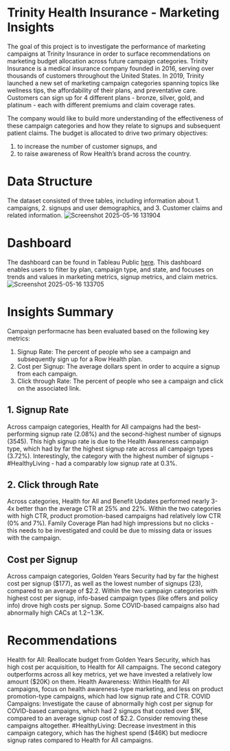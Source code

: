 # Trinity Health Insurance - Marketing Insights

The goal of this project is to investigate the performance of marketing campaigns at Trinity Insurance in order to surface recommendations on marketing budget allocation across future campaign categories.
Trinity Insurance is a medical insurance company founded in 2016, serving over thousands of customers throughout the United States. In 2019, Trinity launched a new set of marketing campaign categories spanning topics like wellness tips, the affordability of their plans, and preventative care. Customers can sign up for 4 different plans - bronze, silver, gold, and platinum - each with different premiums and claim coverage rates.

The company would like to build more understanding of the effectiveness of these campaign categories and how they relate to signups and subsequent patient claims. The budget is allocated to drive two primary objectives: 
  1) to increase the number of customer signups, and
  2) to raise awareness of Row Health’s brand across the country.
     
# Data Structure

The dataset consisted of three tables, including information about 1. campaigns, 2. signups and user demographics, and 3. Customer claims and related information.
![Screenshot 2025-05-16 131904](https://github.com/user-attachments/assets/0c69055b-520e-489b-addc-705da05e502a)

# Dashboard
The dashboard can be found in Tableau Public [here](https://public.tableau.com/app/profile/shilpa.ln.karumanchi/viz/Book2_17474149729050/Dashboard1).
This dashboard enables users to filter by plan, campaign type, and state, and focuses on trends and values in marketing metrics, signup metrics, and claim metrics.
![Screenshot 2025-05-16 133705](https://github.com/user-attachments/assets/a8ac90fe-e381-4327-814e-9e10c80d75da)

# Insights Summary

Campaign performacne has been evaluated based on the following key metrics:
1. Signup Rate: The percent of people who see a campaign and subsequently sign up for a Row Health plan.
2. Cost per Signup: The average dollars spent in order to acquire a signup from each campaign.
3. Click through Rate: The percent of people who see a campaign and click on the associated link.
   
## 1. Signup Rate
Across campaign categories, Health for All campaigns had the best-performing signup rate (2.08%) and the second-highest number of signups (3545).
This high signup rate is due to the Health Awareness campaign type, which had by far the highest signup rate across all campaign types (3.72%).
Interestingly, the category with the highest number of signups - #HealthyLiving - had a comparably low signup rate at 0.3%.

## 2. Click through Rate
Across categories, Health for All and Benefit Updates performed nearly 3-4x better than the average CTR at 25% and 22%.
Within the two categories with high CTR, product promotion-based campaigns had relatively low CTR (0% and 7%).
Family Coverage Plan had high impressions but no clicks - this needs to be investigated and could be due to missing data or issues with the campaign.

## Cost per Signup
Across campaign categories, Golden Years Security had by far the highest cost per signup ($177), as well as the lowest number of signups (23), compared to an average of $2.2.
Within the two campaign categories with highest cost per signup, info-based campaign types (like offers and policy info) drove high costs per signup.
Some COVID-based campaigns also had abnormally high CACs at $1.2-$1.3K.

# Recommendations
Health for All: Reallocate budget from Golden Years Security, which has high cost per acquisition, to Health for All campaigns. The second category outperforms across all key metrics, yet we have invested a relatively low amount ($20K) on them.
Health Awareness: Within Health for All campaigns, focus on health awareness-type marketing, and less on product promotion-type campaigns, which had low signup rate and CTR.
COVID Campaigns: Investigate the cause of abnormally high cost per signup for COVID-based campaigns, which had 2 signups that costed over $1K, compared to an average signup cost of $2.2. Consider removing these campaigns altogether.
#HealthyLiving: Decrease investment in this campaign category, which has the highest spend ($46K) but mediocre signup rates compared to Health for All campaigns.
